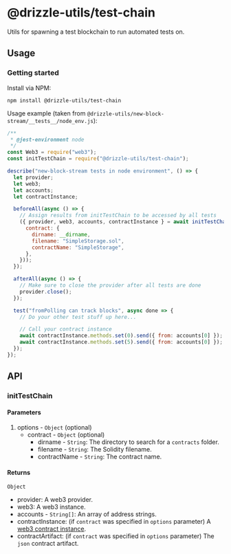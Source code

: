 # @drizzle-utils/test-chain

Utils for spawning a test blockchain to run automated tests on.

## Usage

### Getting started

Install via NPM:

```
npm install @drizzle-utils/test-chain
```

Usage example (taken from `@drizzle-utils/new-block-stream/__tests__/node_env.js`):

```js
/**
 * @jest-environment node
 */
const Web3 = require("web3");
const initTestChain = require("@drizzle-utils/test-chain");

describe("new-block-stream tests in node environment", () => {
  let provider;
  let web3;
  let accounts;
  let contractInstance;

  beforeAll(async () => {
    // Assign results from initTestChain to be accessed by all tests
    ({ provider, web3, accounts, contractInstance } = await initTestChain({
      contract: {
        dirname: __dirname,
        filename: "SimpleStorage.sol",
        contractName: "SimpleStorage",
      },
    }));
  });

  afterAll(async () => {
    // Make sure to close the provider after all tests are done
    provider.close();
  });

  test("fromPolling can track blocks", async done => {
    // Do your other test stuff up here...

    // Call your contract instance
    await contractInstance.methods.set(0).send({ from: accounts[0] });
    await contractInstance.methods.set(5).send({ from: accounts[0] });
  });
});
```

## API

### initTestChain

#### Parameters

1. options - `Object` (optional)
    - contract - `Object` (optional)
      - dirname - `String`: The directory to search for a `contracts` folder.
      - filename - `String`: The Solidity filename.
      - contractName - `String`: The contract name.


#### Returns

`Object`
  - provider: A web3 provider.
  - web3: A web3 instance.
  - accounts - `String[]`: An array of address strings.
  - contractInstance: (if `contract` was specified in `options` parameter) A [web3 contract instance](https://web3js.readthedocs.io/en/1.0/web3-eth-contract.html).
  - contractArtifact: (if `contract` was specified in `options` parameter) The `json` contract artifact.
